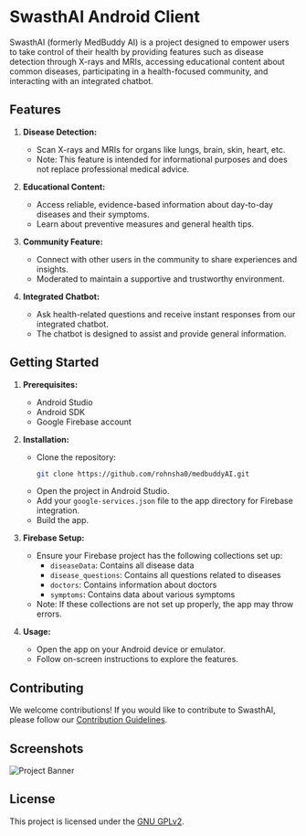 # SwasthAI Android Client

SwasthAI (formerly MedBuddy AI) is a project designed to empower users to take control of their health by providing features such as disease detection through X-rays and MRIs, accessing educational content about common diseases, participating in a health-focused community, and interacting with an integrated chatbot.

## Features

1. **Disease Detection:**
   - Scan X-rays and MRIs for organs like lungs, brain, skin, heart, etc.
   - Note: This feature is intended for informational purposes and does not replace professional medical advice.

2. **Educational Content:**
   - Access reliable, evidence-based information about day-to-day diseases and their symptoms.
   - Learn about preventive measures and general health tips.

3. **Community Feature:**
   - Connect with other users in the community to share experiences and insights.
   - Moderated to maintain a supportive and trustworthy environment.

4. **Integrated Chatbot:**
   - Ask health-related questions and receive instant responses from our integrated chatbot.
   - The chatbot is designed to assist and provide general information.

## Getting Started

1. **Prerequisites:**
   - Android Studio
   - Android SDK
   - Google Firebase account

2. **Installation:**
   - Clone the repository:
     ```bash
     git clone https://github.com/rohnsha0/medbuddyAI.git
     ```
   - Open the project in Android Studio.
   - Add your `google-services.json` file to the app directory for Firebase integration.
   - Build the app.

3. **Firebase Setup:**
   - Ensure your Firebase project has the following collections set up:
     - `diseaseData`: Contains all disease data
     - `disease_questions`: Contains all questions related to diseases
     - `doctors`: Contains information about doctors
     - `symptoms`: Contains data about various symptoms
   - Note: If these collections are not set up properly, the app may throw errors.

4. **Usage:**
   - Open the app on your Android device or emulator.
   - Follow on-screen instructions to explore the features.

## Contributing

We welcome contributions! If you would like to contribute to SwasthAI, please follow our [Contribution Guidelines](CONTRIBUTING.md).

## Screenshots

![Project Banner](https://i.postimg.cc/PrC9PpsT/image1.jpg)

## License

This project is licensed under the [GNU GPLv2](LICENSE).

<!--## Contact

For any inquiries or issues, please contact [Rohan Shaw] at [rohnsha0@gmail.com].

## Acknowledgments

- [List any external libraries or resources used in your project]
- [Give credit to any third-party tools or services that contributed to your project]
-->
